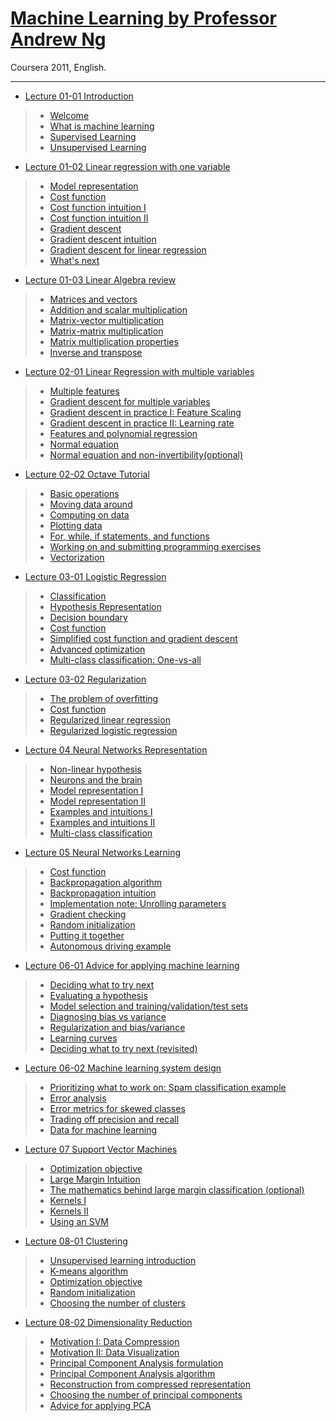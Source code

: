 # [Machine Learning by Professor Andrew Ng](https://www.youtube.com/playlist?list=PLiPvV5TNogxIS4bHQVW4pMkj4CHA8COdX)
Coursera 2011, English.
<hr/>

* [Lecture 01-01 Introduction](https://www.youtube.com/watch?v=gb262LDH1So&list=PLiPvV5TNogxIS4bHQVW4pMkj4CHA8COdX&index=1)
>* [Welcome](https://www.youtube.com/watch?v=bh1nST3PYpE&index=4&list=PLiPvV5TNogxIS4bHQVW4pMkj4CHA8COdX)
>* [What is machine learning](https://www.youtube.com/watch?v=e0_bdQV9BVE&list=PLiPvV5TNogxIS4bHQVW4pMkj4CHA8COdX&index=5)
>* [Supervised Learning](https://www.youtube.com/watch?v=lxkTVdnxPMk&index=6&list=PLiPvV5TNogxIS4bHQVW4pMkj4CHA8COdX)
>* [Unsupervised Learning](https://www.youtube.com/watch?v=mvnWw50IPXA&list=PLiPvV5TNogxIS4bHQVW4pMkj4CHA8COdX&index=7)

* [Lecture 01-02 Linear regression with one variable](https://www.youtube.com/watch?v=_SbZYGeVcVM&list=PLiPvV5TNogxIS4bHQVW4pMkj4CHA8COdX&index=2)
>* [Model representation](https://www.youtube.com/watch?v=4YRN8UDYL7o&index=8&list=PLiPvV5TNogxIS4bHQVW4pMkj4CHA8COdX)
>* [Cost function](https://www.youtube.com/watch?v=OoIjN6LgT5Y&list=PLiPvV5TNogxIS4bHQVW4pMkj4CHA8COdX&index=9)
>* [Cost function intuition I](https://www.youtube.com/watch?v=O03o4efRkt4&index=10&list=PLiPvV5TNogxIS4bHQVW4pMkj4CHA8COdX)
>* [Cost function intuition II](https://www.youtube.com/watch?v=0UAyTzbW0eE&list=PLiPvV5TNogxIS4bHQVW4pMkj4CHA8COdX&index=11)
>* [Gradient descent](https://www.youtube.com/watch?v=d9CcWucZY7g&index=12&list=PLiPvV5TNogxIS4bHQVW4pMkj4CHA8COdX)
>* [Gradient descent intuition](https://www.youtube.com/watch?v=1lxzQIRuATQ&index=13&list=PLiPvV5TNogxIS4bHQVW4pMkj4CHA8COdX)
>* [Gradient descent for linear regression](https://www.youtube.com/watch?v=in5r_91zHMI&index=14&list=PLiPvV5TNogxIS4bHQVW4pMkj4CHA8COdX)
>* [What's next](https://www.youtube.com/watch?v=9N6OBPE4-8U&index=15&list=PLiPvV5TNogxIS4bHQVW4pMkj4CHA8COdX)

* [Lecture 01-03 Linear Algebra review](https://www.youtube.com/watch?v=4Pm-htIGVMQ&index=3&list=PLiPvV5TNogxIS4bHQVW4pMkj4CHA8COdX)
>* [Matrices and vectors](https://www.youtube.com/watch?v=mw_hVrVofWA&list=PLiPvV5TNogxIS4bHQVW4pMkj4CHA8COdX&index=16)
>* [Addition and scalar multiplication](https://www.youtube.com/watch?v=7LvB6sA3CwI&list=PLiPvV5TNogxIS4bHQVW4pMkj4CHA8COdX&index=17)
>* [Matrix-vector multiplication](https://www.youtube.com/watch?v=gMIjIhR4co8&index=18&list=PLiPvV5TNogxIS4bHQVW4pMkj4CHA8COdX)
>* [Matrix-matrix multiplication](https://www.youtube.com/watch?v=fp23_f1fMuc&index=19&list=PLiPvV5TNogxIS4bHQVW4pMkj4CHA8COdX)
>* [Matrix multiplication properties](https://www.youtube.com/watch?v=4rFqhuvuefs&list=PLiPvV5TNogxIS4bHQVW4pMkj4CHA8COdX&index=20)
>* [Inverse and transpose](https://www.youtube.com/watch?v=_ff51si4EM0&index=21&list=PLiPvV5TNogxIS4bHQVW4pMkj4CHA8COdX)

* [Lecture 02-01 Linear Regression with multiple variables](https://www.youtube.com/watch?v=ViTUqw8kXPQ&list=PLiPvV5TNogxIS4bHQVW4pMkj4CHA8COdX&index=4)
>* [Multiple features](https://www.youtube.com/watch?v=B6x96RKSKvA&index=26&list=PLiPvV5TNogxIS4bHQVW4pMkj4CHA8COdX)
>* [Gradient descent for multiple variables](https://www.youtube.com/watch?v=tMwHT3xRFz4&list=PLiPvV5TNogxIS4bHQVW4pMkj4CHA8COdX&index=27)
>* [Gradient descent in practice I: Feature Scaling](https://www.youtube.com/watch?v=e1nTgoDI_m8&list=PLiPvV5TNogxIS4bHQVW4pMkj4CHA8COdX&index=28)
>* [Gradient descent in practice II: Learning rate](https://www.youtube.com/watch?v=gX6fZHgfrow&index=29&list=PLiPvV5TNogxIS4bHQVW4pMkj4CHA8COdX)
>* [Features and polynomial regression](https://www.youtube.com/watch?v=88Uu430ReHM&list=PLiPvV5TNogxIS4bHQVW4pMkj4CHA8COdX&index=30)
>* [Normal equation](https://www.youtube.com/watch?v=ffDmSbvuL8g&index=31&list=PLiPvV5TNogxIS4bHQVW4pMkj4CHA8COdX)
>* [Normal equation and non-invertibility(optional)](https://www.youtube.com/watch?v=1A-hHdY_7nU&index=32&list=PLiPvV5TNogxIS4bHQVW4pMkj4CHA8COdX)

* [Lecture 02-02 Octave Tutorial](https://www.youtube.com/watch?v=AZctpj0MYnw&index=5&list=PLiPvV5TNogxIS4bHQVW4pMkj4CHA8COdX)
>* [Basic operations](https://www.youtube.com/watch?v=c0qtjjA4tDw&index=33&list=PLiPvV5TNogxIS4bHQVW4pMkj4CHA8COdX)
>* [Moving data around](https://www.youtube.com/watch?v=pXBQcfeI4hM&list=PLiPvV5TNogxIS4bHQVW4pMkj4CHA8COdX&index=34)
>* [Computing on data](https://www.youtube.com/watch?v=mW9iH3Xq9LE&list=PLiPvV5TNogxIS4bHQVW4pMkj4CHA8COdX&index=35)
>* [Plotting data](https://www.youtube.com/watch?v=_VQQbkOrMGI&list=PLiPvV5TNogxIS4bHQVW4pMkj4CHA8COdX&index=36)
>* [For, while, if statements, and functions](https://www.youtube.com/watch?v=C2ypSB65_lU&index=37&list=PLiPvV5TNogxIS4bHQVW4pMkj4CHA8COdX)
>* [Working on and submitting programming exercises](https://www.youtube.com/watch?v=tL59kgRnb34&list=PLiPvV5TNogxIS4bHQVW4pMkj4CHA8COdX&index=38)
>* [Vectorization](https://www.youtube.com/watch?v=2ahfLwStt8I&index=39&list=PLiPvV5TNogxIS4bHQVW4pMkj4CHA8COdX)

* [Lecture 03-01 Logistic Regression](https://www.youtube.com/watch?v=GmDkNjGygR8&list=PLiPvV5TNogxIS4bHQVW4pMkj4CHA8COdX&index=6)
>* [Classification](https://www.youtube.com/watch?v=f06WBsQVn4M&list=PLiPvV5TNogxIS4bHQVW4pMkj4CHA8COdX&index=40)
>* [Hypothesis Representation](https://www.youtube.com/watch?v=SlaVCiibLy0&index=41&list=PLiPvV5TNogxIS4bHQVW4pMkj4CHA8COdX)
>* [Decision boundary](https://www.youtube.com/watch?v=VaRH-0-0cDU&list=PLiPvV5TNogxIS4bHQVW4pMkj4CHA8COdX&index=42)
>* [Cost function](https://www.youtube.com/watch?v=hiUjnnNXkyU&list=PLiPvV5TNogxIS4bHQVW4pMkj4CHA8COdX&index=43)
>* [Simplified cost function and gradient descent](https://www.youtube.com/watch?v=PijivT2qXfc&list=PLiPvV5TNogxIS4bHQVW4pMkj4CHA8COdX&index=44)
>* [Advanced optimization](https://www.youtube.com/watch?v=Fcx_K26LD_g&list=PLiPvV5TNogxIS4bHQVW4pMkj4CHA8COdX&index=45)
>* [Multi-class classification: One-vs-all](https://www.youtube.com/watch?v=zg_aVDqJayU&list=PLiPvV5TNogxIS4bHQVW4pMkj4CHA8COdX&index=46)

* [Lecture 03-02 Regularization](https://www.youtube.com/watch?v=IfUV3fmWJeY&index=7&list=PLiPvV5TNogxIS4bHQVW4pMkj4CHA8COdX)
>* [The problem of overfitting](https://www.youtube.com/watch?v=UDmyv4Zuz2M&index=47&list=PLiPvV5TNogxIS4bHQVW4pMkj4CHA8COdX)
>* [Cost function](https://www.youtube.com/watch?v=APjOBxKP2eQ&list=PLiPvV5TNogxIS4bHQVW4pMkj4CHA8COdX&index=48)
>* [Regularized linear regression](https://www.youtube.com/watch?v=4TGjn4QRhe0&index=49&list=PLiPvV5TNogxIS4bHQVW4pMkj4CHA8COdX)
>* [Regularized logistic regression](https://www.youtube.com/watch?v=fjW716Qmnp4&index=50&list=PLiPvV5TNogxIS4bHQVW4pMkj4CHA8COdX)

* [Lecture 04 Neural Networks Representation](https://www.youtube.com/watch?v=o3x_AYc2kxQ&index=8&list=PLiPvV5TNogxIS4bHQVW4pMkj4CHA8COdX)
>* [Non-linear hypothesis](https://www.youtube.com/watch?v=dk7CcBy04Wk&index=52&list=PLiPvV5TNogxIS4bHQVW4pMkj4CHA8COdX)
>* [Neurons and the brain](https://www.youtube.com/watch?v=_RMZbQbqfdU&index=53&list=PLiPvV5TNogxIS4bHQVW4pMkj4CHA8COdX)
>* [Model representation I](https://www.youtube.com/watch?v=4_0pLZeAnL4&index=54&list=PLiPvV5TNogxIS4bHQVW4pMkj4CHA8COdX)
>* [Model representation II](https://www.youtube.com/watch?v=QGGoTNsXWUk&index=55&list=PLiPvV5TNogxIS4bHQVW4pMkj4CHA8COdX)
>* [Examples and intuitions I](https://www.youtube.com/watch?v=AXX7gE_uqxk&list=PLiPvV5TNogxIS4bHQVW4pMkj4CHA8COdX&index=56)
>* [Examples and intuitions II](https://www.youtube.com/watch?v=6zoqfy3lWKo&list=PLiPvV5TNogxIS4bHQVW4pMkj4CHA8COdX&index=57)
>* [Multi-class classification](https://www.youtube.com/watch?v=oiZy05Y8Pzc&list=PLiPvV5TNogxIS4bHQVW4pMkj4CHA8COdX&index=58)

* [Lecture 05 Neural Networks Learning](https://www.youtube.com/watch?v=OUy_46vy3yg&list=PLiPvV5TNogxIS4bHQVW4pMkj4CHA8COdX&index=9)
>* [Cost function](https://www.youtube.com/watch?v=FUAP6ZrBPRg&list=PLiPvV5TNogxIS4bHQVW4pMkj4CHA8COdX&index=62)
>* [Backpropagation algorithm](https://www.youtube.com/watch?v=MSylolnC__k&index=63&list=PLiPvV5TNogxIS4bHQVW4pMkj4CHA8COdX)
>* [Backpropagation intuition](https://www.youtube.com/watch?v=BBr32Wr4eCU&list=PLiPvV5TNogxIS4bHQVW4pMkj4CHA8COdX&index=64)
>* [Implementation note: Unrolling parameters](https://www.youtube.com/watch?v=q9xRRlR8YdY&list=PLiPvV5TNogxIS4bHQVW4pMkj4CHA8COdX&index=65)
>* [Gradient checking](https://www.youtube.com/watch?v=_vQ70o6hI78&index=66&list=PLiPvV5TNogxIS4bHQVW4pMkj4CHA8COdX)
>* [Random initialization](https://www.youtube.com/watch?v=Qzl_QbA1iPY&list=PLiPvV5TNogxIS4bHQVW4pMkj4CHA8COdX&index=67)
>* [Putting it together](https://www.youtube.com/watch?v=vuw27jXVGLY&list=PLiPvV5TNogxIS4bHQVW4pMkj4CHA8COdX&index=68)
>* [Autonomous driving example](https://www.youtube.com/watch?v=A1TTnwHGVVs&index=69&list=PLiPvV5TNogxIS4bHQVW4pMkj4CHA8COdX)

* [Lecture 06-01 Advice for applying machine learning](https://www.youtube.com/watch?v=kX1yTdXq_Wc&index=10&list=PLiPvV5TNogxIS4bHQVW4pMkj4CHA8COdX)
>* [Deciding what to try next](https://www.youtube.com/watch?v=jNrTK_pIKyg&list=PLiPvV5TNogxIS4bHQVW4pMkj4CHA8COdX&index=70)
>* [Evaluating a hypothesis](https://www.youtube.com/watch?v=swTRR93qVUg&list=PLiPvV5TNogxIS4bHQVW4pMkj4CHA8COdX&index=71)
>* [Model selection and training/validation/test sets](https://www.youtube.com/watch?v=MyBSkmUeIEs&index=72&list=PLiPvV5TNogxIS4bHQVW4pMkj4CHA8COdX)
>* [Diagnosing bias vs variance](https://www.youtube.com/watch?v=fZ1T7xWkImE&list=PLiPvV5TNogxIS4bHQVW4pMkj4CHA8COdX&index=73)
>* [Regularization and bias/variance](https://www.youtube.com/watch?v=9fpTWx8bFq0&list=PLiPvV5TNogxIS4bHQVW4pMkj4CHA8COdX&index=74)
>* [Learning curves](https://www.youtube.com/watch?v=GwhzRS5uUBM&list=PLiPvV5TNogxIS4bHQVW4pMkj4CHA8COdX&index=75)
>* [Deciding what to try next (revisited)](https://www.youtube.com/watch?v=tseo9B0Ng4s&list=PLiPvV5TNogxIS4bHQVW4pMkj4CHA8COdX&index=76)

* [Lecture 06-02 Machine learning system design](https://www.youtube.com/watch?v=E882TKnkbM0&index=11&list=PLiPvV5TNogxIS4bHQVW4pMkj4CHA8COdX)
>* [Prioritizing what to work on: Spam classification example](https://www.youtube.com/watch?v=qSF4eCa0j88&index=77&list=PLiPvV5TNogxIS4bHQVW4pMkj4CHA8COdX)
>* [Error analysis](https://www.youtube.com/watch?v=S-f7zr_2cHQ&index=78&list=PLiPvV5TNogxIS4bHQVW4pMkj4CHA8COdX)
>* [Error metrics for skewed classes](https://www.youtube.com/watch?v=sJ4NBTDTqQQ&list=PLiPvV5TNogxIS4bHQVW4pMkj4CHA8COdX&index=79)
>* [Trading off precision and recall](https://www.youtube.com/watch?v=f7dMmGWJUfg&index=80&list=PLiPvV5TNogxIS4bHQVW4pMkj4CHA8COdX)
>* [Data for machine learning](https://www.youtube.com/watch?v=fUUgwQCTszQ&list=PLiPvV5TNogxIS4bHQVW4pMkj4CHA8COdX&index=81)

* [Lecture 07 Support Vector Machines](https://www.youtube.com/watch?v=doN5SexZjto&list=PLiPvV5TNogxIS4bHQVW4pMkj4CHA8COdX&index=12)
>* [Optimization objective](https://www.youtube.com/watch?v=iSIDaWObih8&list=PLiPvV5TNogxIS4bHQVW4pMkj4CHA8COdX&index=83)
>* [Large Margin Intuition](https://www.youtube.com/watch?v=wwgWsflG6cU&list=PLiPvV5TNogxIS4bHQVW4pMkj4CHA8COdX&index=84)
>* [The mathematics behind large margin classification (optional)](https://www.youtube.com/watch?v=rxnX4SEXRHI&index=85&list=PLiPvV5TNogxIS4bHQVW4pMkj4CHA8COdX)
>* [Kernels I](https://www.youtube.com/watch?v=BcFJXbtQnVg&index=86&list=PLiPvV5TNogxIS4bHQVW4pMkj4CHA8COdX)
>* [Kernels II](https://www.youtube.com/watch?v=mtakb2q5p2U&index=87&list=PLiPvV5TNogxIS4bHQVW4pMkj4CHA8COdX)
>* [Using an SVM](https://www.youtube.com/watch?v=9xB7xwLck7A&index=88&list=PLiPvV5TNogxIS4bHQVW4pMkj4CHA8COdX)

* [Lecture 08-01 Clustering](https://www.youtube.com/watch?v=SZktZdzTHxM&list=PLiPvV5TNogxIS4bHQVW4pMkj4CHA8COdX&index=13)
>* [Unsupervised learning introduction](https://www.youtube.com/watch?v=jLzihAZ0YQE&list=PLiPvV5TNogxIS4bHQVW4pMkj4CHA8COdX&index=91)
>* [K-means algorithm](https://www.youtube.com/watch?v=ZcBL9_86YxY&list=PLiPvV5TNogxIS4bHQVW4pMkj4CHA8COdX&index=92)
>* [Optimization objective](https://www.youtube.com/watch?v=sHFUYHLOmUQ&index=93&list=PLiPvV5TNogxIS4bHQVW4pMkj4CHA8COdX)
>* [Random initialization](https://www.youtube.com/watch?v=8R5sqiZFCiE&list=PLiPvV5TNogxIS4bHQVW4pMkj4CHA8COdX&index=94)
>* [Choosing the number of clusters](https://www.youtube.com/watch?v=UAWDoxp-5Gk&index=95&list=PLiPvV5TNogxIS4bHQVW4pMkj4CHA8COdX)

* [Lecture 08-02 Dimensionality Reduction](https://www.youtube.com/watch?v=_BYX-oHP0E4&list=PLiPvV5TNogxIS4bHQVW4pMkj4CHA8COdX&index=14)
>* [Motivation I: Data Compression](https://www.youtube.com/watch?v=gHHVdOb-s04&index=96&list=PLiPvV5TNogxIS4bHQVW4pMkj4CHA8COdX)
>* [Motivation II: Data Visualization](https://www.youtube.com/watch?v=nGl3D6jkoFs&list=PLiPvV5TNogxIS4bHQVW4pMkj4CHA8COdX&index=97)
>* [Principal Component Analysis formulation](https://www.youtube.com/watch?v=l8Ys0rshfz0&index=98&list=PLiPvV5TNogxIS4bHQVW4pMkj4CHA8COdX)
>* [Principal Component Analysis algorithm](https://www.youtube.com/watch?v=u4H6-k7CXro&list=PLiPvV5TNogxIS4bHQVW4pMkj4CHA8COdX&index=99)
>* [Reconstruction from compressed representation](https://www.youtube.com/watch?v=OAqFxmnmA2I&index=100&list=PLiPvV5TNogxIS4bHQVW4pMkj4CHA8COdX)
>* [Choosing the number of principal components](https://www.youtube.com/watch?v=oF2T9bisq48&index=101&list=PLiPvV5TNogxIS4bHQVW4pMkj4CHA8COdX)
>* [Advice for applying PCA](https://www.youtube.com/watch?v=cL6bDCnGkUM&list=PLiPvV5TNogxIS4bHQVW4pMkj4CHA8COdX&index=102)

